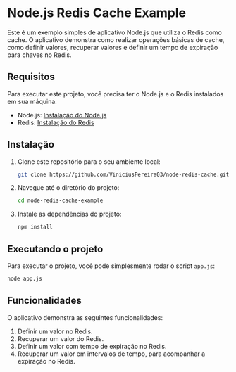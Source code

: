 # Node.js Redis Cache Example

Este é um exemplo simples de aplicativo Node.js que utiliza o Redis como cache. O aplicativo demonstra como realizar operações básicas de cache, como definir valores, recuperar valores e definir um tempo de expiração para chaves no Redis.

## Requisitos

Para executar este projeto, você precisa ter o Node.js e o Redis instalados em sua máquina.

- Node.js: [Instalação do Node.js](https://nodejs.org/)
- Redis: [Instalação do Redis](https://redis.io/download)

## Instalação

1. Clone este repositório para o seu ambiente local:
    ```bash
    git clone https://github.com/ViniciusPereira03/node-redis-cache.git
    ````

2. Navegue até o diretório do projeto:
    ```bash
    cd node-redis-cache-example
    ```

3. Instale as dependências do projeto:
    ```bash
    npm install
    ```

## Executando o projeto

Para executar o projeto, você pode simplesmente rodar o script `app.js`:

```bash
node app.js
```

## Funcionalidades
O aplicativo demonstra as seguintes funcionalidades:

1. Definir um valor no Redis.
2. Recuperar um valor do Redis.
3. Definir um valor com tempo de expiração no Redis.
4. Recuperar um valor em intervalos de tempo, para acompanhar a expiração no Redis.
